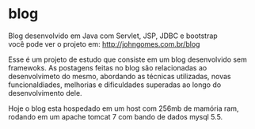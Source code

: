 # blog
Blog desenvolvido em Java  com Servlet, JSP, JDBC e bootstrap<br/>
você pode ver o projeto em: http://johngomes.com.br/blog
<p>Esse é um projeto de estudo que consiste em um blog desenvolvido sem framewoks.
As postagens feitas no blog são relacionadas ao desenvolvimeto do mesmo, abordando as técnicas utilizadas, novas funcionaldiades, melhorias e dificuldades superadas ao longo do desenvolvimento dele.</p>

<p>Hoje o blog esta hospedado em um host com 256mb de mamória ram, rodando em um apache tomcat 7 com bando de dados mysql 5.5.</p>  
